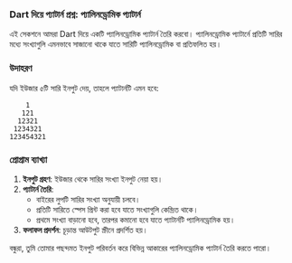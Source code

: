 ### Dart দিয়ে প্যাটার্ন প্রশ্ন: প্যালিনড্রোমিক প্যাটার্ন

এই সেকশনে আমরা Dart দিয়ে একটি প্যালিনড্রোমিক প্যাটার্ন তৈরি করবো। প্যালিনড্রোমিক প্যাটার্নে প্রতিটি সারির মধ্যে সংখ্যাগুলি এমনভাবে সাজানো থাকে যাতে সারিটি প্যালিনড্রোমিক বা প্রতিফলিত হয়।

### উদাহরণ

যদি ইউজার ৫টি সারি ইনপুট দেয়, তাহলে প্যাটার্নটি এমন হবে:

```
    1    
   121   
  12321  
 1234321 
123454321
```

### প্রোগ্রাম ব্যাখ্যা

1. **ইনপুট গ্রহণ**: ইউজার থেকে সারির সংখ্যা ইনপুট নেয়া হয়।
2. **প্যাটার্ন তৈরি**:
   - বাইরের লুপটি সারির সংখ্যা অনুযায়ী চলবে।
   - প্রতিটি সারিতে স্পেস প্রিন্ট করা হবে যাতে সংখ্যাগুলি কেন্দ্রিত থাকে।
   - প্রথমে সংখ্যা বাড়ানো হবে, তারপর কমানো হবে যাতে প্যাটার্নটি প্যালিনড্রোমিক হয়।
3. **ফলাফল প্রদর্শন**: চূড়ান্ত আউটপুট স্ক্রীনে প্রদর্শিত হয়।

বন্ধুরা, তুমি তোমার পছন্দমত ইনপুট পরিবর্তন করে বিভিন্ন আকারের প্যালিনড্রোমিক প্যাটার্ন তৈরি করতে পারো।
